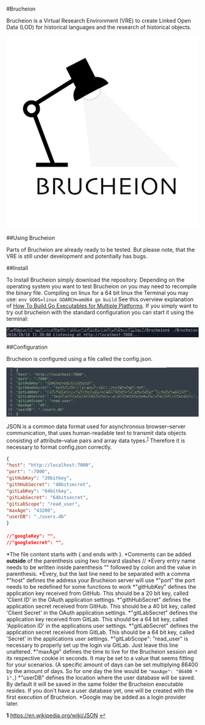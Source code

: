 #Brucheion

Brucheion is a Virtual Research Environment (VRE) to create Linked Open Data (LOD) for historical languages and the research of historical objects.

![Brucheion Logo](static/img/BrucheionLogo.png)

##Using Brucheion

Parts of Brucheion are already ready to be tested. But please note, that the VRE is still under development and potentially has bugs.

##Install 

To Install Brucheion simply download the repository. Depending on the operating system you want to test Brucheion on you may need to recompile the binary file. Compiling on linux for a 64 bit linux the Terminal you may use: `env GOOS=linux GOARCH=amd64 go build` See this overview explanation of [How To Build Go Executables for Multiple Platforms](https://www.digitalocean.com/community/tutorials/how-to-build-go-executables-for-multiple-platforms-on-ubuntu-16-04). If you simply want to try out brucheion with the standard configuration you can start it using the terminal:

![Starting Brucheion using the terminal](static/img/tutorial/callfromterminal.png)

##Configuration

Brucheion is configured using a file called the config.json. 

![config.json](static/img/tutorial/jsonconfig.png)

JSON is a common data format used for asynchronous browser–server communication, that uses human-readable text to transmit data objects consisting of attribute–value pairs and array data types.<sup id="1">[1](#Wikipedia_JSON)</sup> Therefore it is necessary to format config.json correctly.

```JSON
{
"host": "http://localhost:7000",
"port": ":7000",
"gitHubKey": "20bitkey",
"githHubSecret": "40bitsecret",
"gitLabKey": "64bitkey",
"gitLabSecret": "64bitsecret",
"gitLabScope": "read_user",
"maxAge": "43200",
"userDB": "./users.db"
}

//"googleKey": "",
//"googleSecret": "",
```

*The file content starts with { and ends with }. 
*Comments can be added __outside__ of the parenthesis using two forward slashes //
*Every entry name needs to be written inside parenthesis "" followed by colon and the value in parenthesis.
*Every, but the last line need to be separated with a comma
*"host" defines the address your Brucheion server will use
*"port" the port needs to be redefined for some functions to work
*"gitHubKey" defines the application key received from GitHub. This should be a 20 bit key, called 'Client ID' in the OAuth application settings.
*"githHubSecret" defines the application secret received from GitHub. This should be a 40 bit key, called 'Client Secret' in the OAuth application settings.
*"gitLabSecret" defines the application key received from GitLab. This should be a 64 bit key, called 'Application ID' in the applications user settings.
*"gitLabSecret" defines the application secret received from GitLab. This should be a 64 bit key, called 'Secret' in the applications user settings.
*"gitLabScope": "read_user" is necessary to properly set up the login via GitLab. Just leave this line unaltered.
*"maxAge" defines the time to live for the Brucheion session and its respective cookie in seconds. It may be set to a value that seems fitting for your scenarios. (A specific amount of days can be set multiplying 86400 by the amount of days. So for one day the line would be `"maxAge": "86400 * 1",`)
*"userDB" defines the location where the user database will be saved. By default it will be saved in the same folder the Brucheion executable resides. If you don't have a user database yet, one will be created with the first execution of Brucheion.
*Google may be added as a login provider later.



<b id="Wikipedia_JSON">1</b> https://en.wikipedia.org/wiki/JSON [↩](#1)


